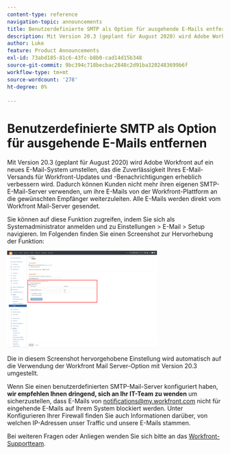 ```yaml
---
content-type: reference
navigation-topic: announcements
title: Benutzerdefinierte SMTP als Option für ausgehende E-Mails entfernen
description: Mit Version 20.3 (geplant für August 2020) wird Adobe Workfront auf ein neues E-Mail-System umstellen, das die Zuverlässigkeit Ihres E-Mail-Versands für Workfront-Updates und -Benachrichtigungen erheblich verbessern wird. Dadurch können Kunden nicht mehr ihren eigenen SMTP-E-Mail-Server verwenden, um ihre E-Mails von der Workfront-Plattform an die gewünschten Empfänger weiterzuleiten. Alle E-Mails werden direkt vom Workfront Mail-Server gesendet.
author: Luke
feature: Product Announcements
exl-id: 73abd185-81c6-43fc-b8b0-cad14d15b348
source-git-commit: 9bc394c718becbac2848c2d91ba3202483699b6f
workflow-type: tm+mt
source-wordcount: '278'
ht-degree: 0%

---
```


# Benutzerdefinierte SMTP als Option für ausgehende E-Mails entfernen

Mit Version 20.3 (geplant für August 2020) wird Adobe Workfront auf ein neues E-Mail-System umstellen, das die Zuverlässigkeit Ihres E-Mail-Versands für Workfront-Updates und -Benachrichtigungen erheblich verbessern wird. Dadurch können Kunden nicht mehr ihren eigenen SMTP-E-Mail-Server verwenden, um ihre E-Mails von der Workfront-Plattform an die gewünschten Empfänger weiterzuleiten. Alle E-Mails werden direkt vom Workfront Mail-Server gesendet.

Sie können auf diese Funktion zugreifen, indem Sie sich als Systemadministrator anmelden und zu Einstellungen > E-Mail > Setup navigieren. Im Folgenden finden Sie einen Screenshot zur Hervorhebung der Funktion:

![](assets/email-server-settings-350x226.png)

Die in diesem Screenshot hervorgehobene Einstellung wird automatisch auf die Verwendung der Workfront Mail Server-Option mit Version 20.3 umgestellt.

Wenn Sie einen benutzerdefinierten SMTP-Mail-Server konfiguriert haben, **wir empfehlen Ihnen dringend, sich an Ihr IT-Team zu wenden** um sicherzustellen, dass E-Mails von notifications@my.workfront.com nicht für eingehende E-Mails auf Ihrem System blockiert werden. Unter Konfigurieren Ihrer Firewall finden Sie auch Informationen darüber, von welchen IP-Adressen unser Traffic und unsere E-Mails stammen.

Bei weiteren Fragen oder Anliegen wenden Sie sich bitte an das [Workfront-Supportteam](https://one.workfront.com/s/support?language=en_US).
